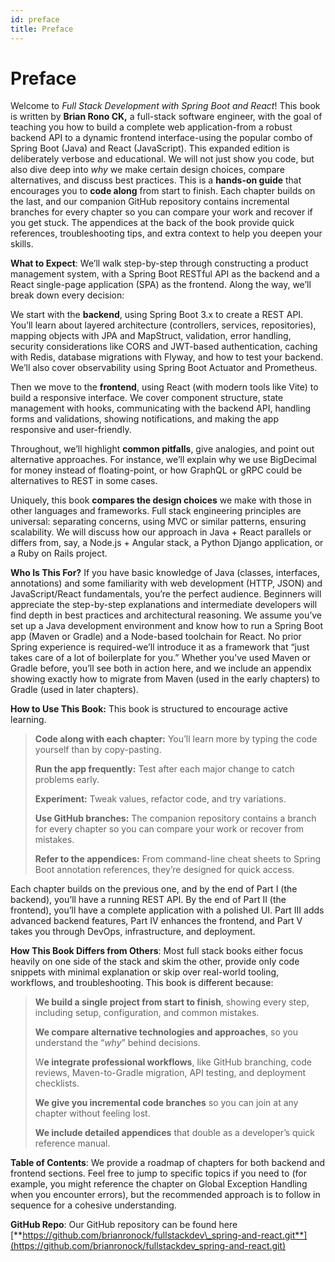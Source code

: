 ```yaml
---
id: preface
title: Preface
---
```


# Preface

Welcome to _Full Stack Development with Spring Boot and React_! This book is written by **Brian Rono CK,** a full-stack software engineer, with the goal of teaching you how to build a complete web application-from a robust backend API to a dynamic frontend interface-using the popular combo of Spring Boot (Java) and React (JavaScript). This expanded edition is deliberately verbose and educational. We will not just show you code, but also dive deep into _why_ we make certain design choices, compare alternatives, and discuss best practices. This is a **hands-on guide** that encourages you to **code along** from start to finish. Each chapter builds on the last, and our companion GitHub repository contains incremental branches for every chapter so you can compare your work and recover if you get stuck. The appendices at the back of the book provide quick references, troubleshooting tips, and extra context to help you deepen your skills.

**What to Expect**: We’ll walk step-by-step through constructing a product management system, with a Spring Boot RESTful API as the backend and a React single-page application (SPA) as the frontend. Along the way, we’ll break down every decision:

We start with the **backend**, using Spring Boot 3.x to create a REST API. You’ll learn about layered architecture (controllers, services, repositories), mapping objects with JPA and MapStruct, validation, error handling, security considerations like CORS and JWT-based authentication, caching with Redis, database migrations with Flyway, and how to test your backend. We’ll also cover observability using Spring Boot Actuator and Prometheus.

Then we move to the **frontend**, using React (with modern tools like Vite) to build a responsive interface. We cover component structure, state management with hooks, communicating with the backend API, handling forms and validations, showing notifications, and making the app responsive and user-friendly.

Throughout, we’ll highlight **common pitfalls**, give analogies, and point out alternative approaches. For instance, we’ll explain why we use BigDecimal for money instead of floating-point, or how GraphQL or gRPC could be alternatives to REST in some cases.

Uniquely, this book **compares the design choices** we make with those in other languages and frameworks. Full stack engineering principles are universal: separating concerns, using MVC or similar patterns, ensuring scalability. We will discuss how our approach in Java + React parallels or differs from, say, a Node.js + Angular stack, a Python Django application, or a Ruby on Rails project.

**Who Is This For?** If you have basic knowledge of Java (classes, interfaces, annotations) and some familiarity with web development (HTTP, JSON) and JavaScript/React fundamentals, you’re the perfect audience. Beginners will appreciate the step-by-step explanations and intermediate developers will find depth in best practices and architectural reasoning. We assume you’ve set up a Java development environment and know how to run a Spring Boot app (Maven or Gradle) and a Node-based toolchain for React. No prior Spring experience is required-we’ll introduce it as a framework that “just takes care of a lot of boilerplate for you.” Whether you’ve used Maven or Gradle before, you’ll see both in action here, and we include an appendix showing exactly how to migrate from Maven (used in the early chapters) to Gradle (used in later chapters).

**How to Use This Book:** This book is structured to encourage active learning.

> **Code along with each chapter:** You’ll learn more by typing the code yourself than by copy-pasting.
>
> **Run the app frequently:** Test after each major change to catch problems early.
>
> **Experiment:** Tweak values, refactor code, and try variations.
>
> **Use GitHub branches:** The companion repository contains a branch for every chapter so you can compare your work or recover from mistakes.
>
> **Refer to the appendices:** From command-line cheat sheets to Spring Boot annotation references, they’re designed for quick access.

Each chapter builds on the previous one, and by the end of Part I (the backend), you’ll have a running REST API. By the end of Part II (the frontend), you’ll have a complete application with a polished UI. Part III adds advanced backend features, Part IV enhances the frontend, and Part V takes you through DevOps, infrastructure, and deployment.

**How This Book Differs from Others**: Most full stack books either focus heavily on one side of the stack and skim the other, provide only code snippets with minimal explanation or skip over real-world tooling, workflows, and troubleshooting. This book is different because:

> **We build a single project from start to finish**, showing every step, including setup, configuration, and common mistakes.
>
> **We compare alternative technologies and approaches**, so you understand the “_why_” behind decisions.
>
> W**e integrate professional workflows**, like GitHub branching, code reviews, Maven-to-Gradle migration, API testing, and deployment checklists.
>
> **We give you incremental code branches** so you can join at any chapter without feeling lost.
>
> **We include detailed appendices** that double as a developer’s quick reference manual.

**Table of Contents**: We provide a roadmap of chapters for both backend and frontend sections. Feel free to jump to specific topics if you need to (for example, you might reference the chapter on Global Exception Handling when you encounter errors), but the recommended approach is to follow in sequence for a cohesive understanding.

**GitHub Repo**: Our GitHub repository can be found here [**https://github.com/brianronock/fullstackdev\_spring-and-react.git**](https://github.com/brianronock/fullstackdev_spring-and-react.git)
